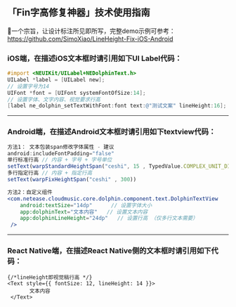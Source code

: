 ## 「Fin字高修复神器」技术使用指南

🔨一个宗旨，让设计标注所见即所写，完整demo示例可参考：https://github.com/SimoXiao/LineHeight-Fix-iOS-Android

### iOS端，在描述iOS文本框时请引用如下UI Label代码：

```objectivec
#import <NEUIKit/UILabel+NEDolphinText.h>
UILabel *label = [UILabel new];
// 设置字号为14
UIFont *font = [UIFont systemFontOfSize:14];
// 设置字体、文字内容、视觉要求行高
[label ne_dolphin_setTextWithFont:font text:@"测试文案" lineHeight:16];
```
---
### Android端，在描述Android文本框时请引用如下textview代码：

```jsx
方法1： 文本包装span修改字体属性 - 建议
android:includeFontPadding="false"
单行标准行高 // 内容 + 字号 + 字号单位
setText(warpStandardHeightSpan("ceshi", 15 , TypedValue.COMPLEX_UNIT_DIP))
多行指定行高 // 内容 + 指定行高
setText(warpFixHeightSpan("ceshi" , 300))

方法2：自定义组件
<com.netease.cloudmusic.core.dolphin.component.text.DolphinTextView
    android:textSize="14dp"      // 设置字体大小
    app:dolphinText="文本内容"   // 设置文本内容
    app:dolphinLineHeight="24dp"   // 设置行高 （仅多行文本需要）
 />
```
---
### React Native端，在描述React Native侧的文本框时请引用如下代码：

```tsx
{/*lineHeight即视觉稿行高 */}
<Text style={{ fontSize: 12, lineHeight: 14 }}>
       文本内容
 </Text>

```
